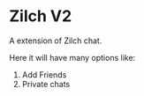 # Zilch V2
A extension of Zilch chat.

Here it will have many options like:
1. Add Friends
2. Private chats
